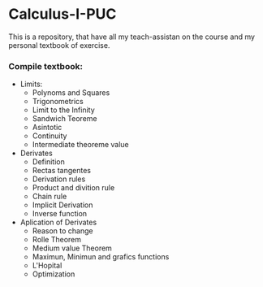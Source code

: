 # Calculus-I-PUC
This is a repository, that have all my teach-assistan on the course and my personal textbook of exercise.


### Compile textbook:

 - Limits:
    - Polynoms and Squares
    - Trigonometrics
    - Limit to the Infinity
    - Sandwich Teoreme
    - Asintotic
    - Continuity
    - Intermediate theoreme value
 - Derivates
    - Definition
    - Rectas tangentes
    - Derivation rules
     - Product and divition rule
     - Chain rule
     - Implicit Derivation
     - Inverse function
 - Aplication of Derivates
    - Reason to change
    - Rolle Theorem
    - Medium value Theorem
    - Maximun, Minimun and grafics functions
    - L'Hopital
    - Optimization
